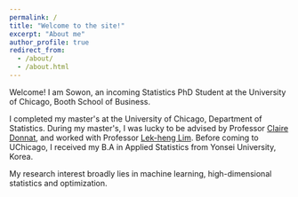 ```yaml
---
permalink: /
title: "Welcome to the site!"
excerpt: "About me"
author_profile: true
redirect_from: 
  - /about/
  - /about.html
---
```


Welcome! I am Sowon, an incoming Statistics PhD Student at the University of Chicago, Booth School of Business. 

I completed my master's at the University of Chicago, Department of Statistics. During my master's, I was lucky to be advised by Professor [Claire Donnat](https://donnate.github.io/), and worked with Professor [Lek-heng Lim](https://www.stat.uchicago.edu/~lekheng/). Before coming to UChicago, I received my B.A in Applied Statistics from Yonsei University, Korea.

My research interest broadly lies in machine learning, high-dimensional statistics and optimization.

